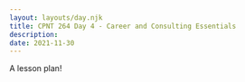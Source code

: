 ```yaml
---
layout: layouts/day.njk
title: CPNT 264 Day 4 - Career and Consulting Essentials
description: 
date: 2021-11-30
---
```


A lesson plan!